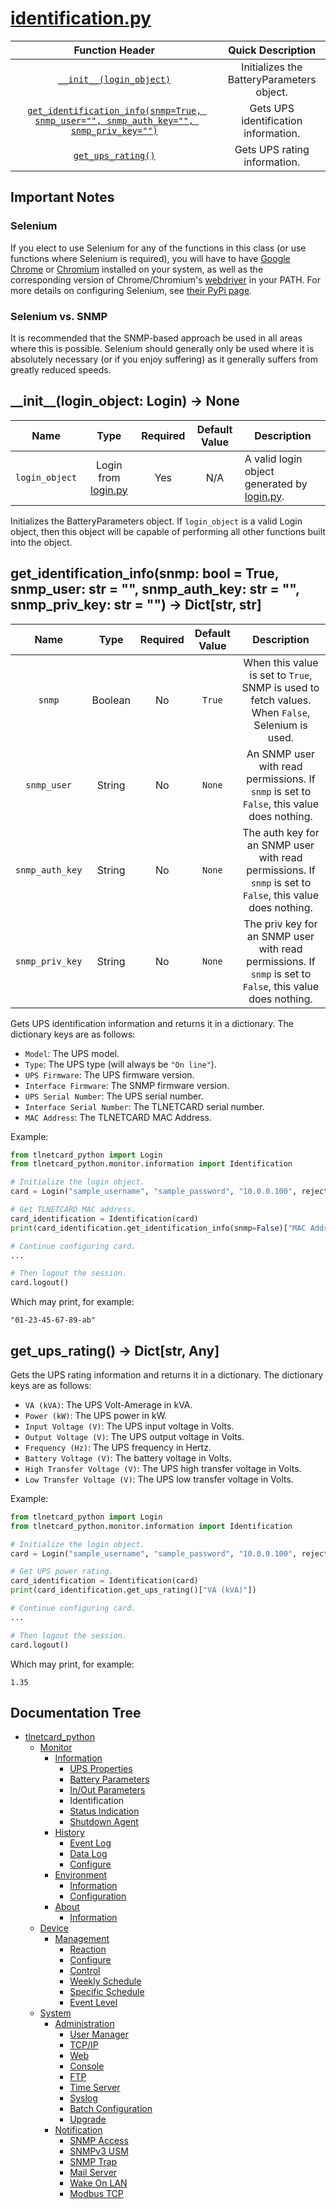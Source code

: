 # [identification.py](identification.py)

|                                                                                              Function Header                                                                                              |             Quick Description             |
|:---------------------------------------------------------------------------------------------------------------------------------------------------------------------------------------------------------:|:-----------------------------------------:|
|                                                                     [``__init__(login_object)``](#__init__login_object-login---none)                                                                      | Initializes the BatteryParameters object. |
| [``get_identification_info(snmp=True, snmp_user="", snmp_auth_key="", snmp_priv_key="")``](#get_identification_infosnmp-bool--true-snmp_user-str---snmp_auth_key-str---snmp_priv_key-str-----dictstr-str) |   Gets UPS identification information.    |
|                                                                           [``get_ups_rating()``](#get_ups_rating---dictstr-any)                                                                           |       Gets UPS rating information.        |

## Important Notes

### Selenium

If you elect to use Selenium for any of the functions in this class (or use functions where Selenium is required), you will have to have [Google Chrome](https://www.google.com/chrome/) or [Chromium](https://www.chromium.org/getting-involved/download-chromium) installed on your system, as well as the corresponding version of Chrome/Chromium's [webdriver](https://sites.google.com/a/chromium.org/chromedriver/downloads) in your PATH. For more details on configuring Selenium, see [their PyPi page](https://pypi.org/project/selenium/).

### Selenium vs. SNMP

It is recommended that the SNMP-based approach be used in all areas where this is possible. Selenium should generally only be used where it is absolutely necessary (or if you enjoy suffering) as it generally suffers from greatly reduced speeds.

## \_\_init__(login_object: Login) -> None

|        Name        |                       Type                        | Required | Default Value | Description                                                               |
|:------------------:|:-------------------------------------------------:|:--------:|:-------------:|---------------------------------------------------------------------------|
| ``login_object`` | Login from [login.py](/tlnetcard_python/login.py) | Yes      | N/A           | A valid login object generated by [login.py](/tlnetcard_python/login.py). |

Initializes the BatteryParameters object. If ``login_object`` is a valid Login object, then this object will be capable of performing all other functions built into the object.  

## get_identification_info(snmp: bool = True, snmp_user: str = "", snmp_auth_key: str = "", snmp_priv_key: str = "") -> Dict[str, str]

|         Name        |   Type  | Required | Default Value |                                                     Description                                                    |
|:-------------------:|:-------:|:--------:|:-------------:|:------------------------------------------------------------------------------------------------------------------:|
|      ``snmp``     | Boolean |    No    |   ``True``  |       When this value is set to ``True``, SNMP is used to fetch values. When ``False``, Selenium is used.      |
|   ``snmp_user``   |  String |    No    |   ``None``  |          An SNMP user with read permissions. If ``snmp`` is set to ``False``, this value does nothing.         |
| ``snmp_auth_key`` |  String |    No    |   ``None``  | The auth key for an SNMP user with read permissions. If ``snmp`` is set to ``False``, this value does nothing. |
| ``snmp_priv_key`` |  String |    No    |   ``None``  | The priv key for an SNMP user with read permissions. If ``snmp`` is set to ``False``, this value does nothing. |

Gets UPS identification information and returns it in a dictionary. The dictionary keys are as follows:

* ``Model``: The UPS model.
* ``Type``: The UPS type (will always be ``"On line"``).
* ``UPS Firmware``: The UPS firmware version.
* ``Interface Firmware``: The SNMP firmware version.
* ``UPS Serial Number``: The UPS serial number.
* ``Interface Serial Number``: The TLNETCARD serial number.
* ``MAC Address``: The TLNETCARD MAC Address.

Example:

```python
from tlnetcard_python import Login
from tlnetcard_python.monitor.information import Identification

# Initialize the login object.
card = Login("sample_username", "sample_password", "10.0.0.100", reject_invalid_certs=False)

# Get TLNETCARD MAC address.
card_identification = Identification(card)
print(card_identification.get_identification_info(snmp=False)["MAC Address"])

# Continue configuring card.
...

# Then logout the session.
card.logout()
```

Which may print, for example:

```python3
"01-23-45-67-89-ab"
```

## get_ups_rating() -> Dict[str, Any]

Gets the UPS rating information and returns it in a dictionary. The dictionary keys are as follows:

* ``VA (kVA)``: The UPS Volt-Amerage in kVA.
* ``Power (kW)``: The UPS power in kW.
* ``Input Voltage (V)``: The UPS input voltage in Volts.
* ``Output Voltage (V)``: The UPS output voltage in Volts.
* ``Frequency (Hz)``: The UPS frequency in Hertz.
* ``Battery Voltage (V)``: The battery voltage in Volts.
* ``High Transfer Voltage (V)``: The UPS high transfer voltage in Volts.
* ``Low Transfer Voltage (V)``: The UPS low transfer voltage in Volts.

Example:

```python
from tlnetcard_python import Login
from tlnetcard_python.monitor.information import Identification

# Initialize the login object.
card = Login("sample_username", "sample_password", "10.0.0.100", reject_invalid_certs=False)

# Get UPS power rating.
card_identification = Identification(card)
print(card_identification.get_ups_rating()["VA (kVA)"])

# Continue configuring card.
...

# Then logout the session.
card.logout()
```

Which may print, for example:

```python3
1.35
```
## Documentation Tree

* [tlnetcard_python](/tlnetcard_python)
  * [Monitor](/tlnetcard_python/monitor)
    * [Information](/tlnetcard_python/monitor/information)
      * [UPS Properties](/tlnetcard_python/monitor/information/ups_properties)
      * [Battery Parameters](/tlnetcard_python/monitor/information/battery_parameters)
      * [In/Out Parameters](/tlnetcard_python/monitor/information/in_out_parameters)
      * Identification
      * [Status Indication](/tlnetcard_python/monitor/information/status_indication)
      * [Shutdown Agent](/tlnetcard_python/monitor/information/shutdown_agent)
    * [History](/tlnetcard_python/monitor/history)
      * [Event Log](/tlnetcard_python/monitor/history/event_log)
      * [Data Log](/tlnetcard_python/monitor/history/data_log)
      * [Configure](/tlnetcard_python/monitor/history/configure)
    * [Environment](/tlnetcard_python/monitor/environment)
      * [Information](/tlnetcard_python/monitor/environment/information)
      * [Configuration](/tlnetcard_python/monitor/environment/configuration)
    * [About](/tlnetcard_python/monitor/about)
      * [Information](/tlnetcard_python/monitor/about/information)
  * [Device](/tlnetcard_python/device)
    * [Management](/tlnetcard_python/device/management)
      * [Reaction](/tlnetcard_python/device/management/reaction)
      * [Configure](/tlnetcard_python/device/management/configure)
      * [Control](/tlnetcard_python/device/management/control)
      * [Weekly Schedule](/tlnetcard_python/device/management/weekly_schedule)
      * [Specific Schedule](/tlnetcard_python/device/management/specific_schedule)
      * [Event Level](/tlnetcard_python/device/management/event_level)
  * [System](/tlnetcard_python/system)
    * [Administration](/tlnetcard_python/system/administration)
      * [User Manager](/tlnetcard_python/system/administration/user_manager)
      * [TCP/IP](/tlnetcard_python/system/administration/tcp_ip)
      * [Web](/tlnetcard_python/system/administration/web)
      * [Console](/tlnetcard_python/system/administration/console)
      * [FTP](/tlnetcard_python/system/administration/ftp)
      * [Time Server](/tlnetcard_python/system/administration/time_server)
      * [Syslog](/tlnetcard_python/system/administration/syslog)
      * [Batch Configuration](/tlnetcard_python/system/administration/batch_configuration)
      * [Upgrade](/tlnetcard_python/system/administration/upgrade)
    * [Notification](/tlnetcard_python/system/notification)
      * [SNMP Access](/tlnetcard_python/system/notification/snmp_access)
      * [SNMPv3 USM](/tlnetcard_python/system/notification/snmpv3_usm)
      * [SNMP Trap](/tlnetcard_python/system/notification/snmp_trap)
      * [Mail Server](/tlnetcard_python/system/notification/mail_server)
      * [Wake On LAN](/tlnetcard_python/system/notification/wake_on_lan)
      * [Modbus TCP](/tlnetcard_python/system/notification/modbus_tcp)
